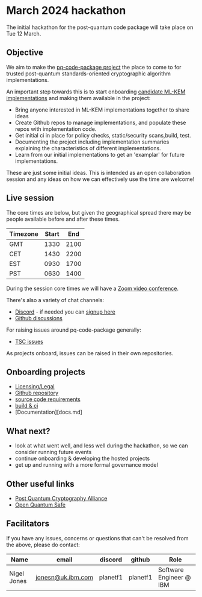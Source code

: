 [//]: # (SPDX-License-Identifier: CC-BY-4.0)

# March 2024 hackathon

The initial hackathon for the post-quantum code package will take place on Tue 12 March.



## Objective

We aim to make the [pq-code-package project](https://github.com/pq-code-package) the place to come to for trusted post-quantum standards-oriented cryptographic algorithm implementations.

An important step towards this is to start onboarding [candidate ML-KEM implementations](candidate-projects.md) and making them available in the project:


* Bring anyone interested in ML-KEM implementations together to share ideas
* Create Github repos to manage implementations, and populate these repos with implementation code.
* Get initial ci in place for policy checks, static/security scans,build, test.
* Documenting the project including implementation summaries explaining the characteristics of different implementations.
* Learn from our initial implementations to get an 'examplar' for future implementations.


These are just some initial ideas. This is intended as an open collaboration session and any ideas on how we can effectively use the time are welcome!

## Live session

The core times
are below, but given the geographical spread there may be people available before and after these times.

| Timezone | Start | End |
| --- | --- | --- |
| GMT | 1330 | 2100 |
| CET | 1430 | 2200 |
| EST | 0930 | 1700 |
| PST | 0630 | 1400 |  

During the session core times we will have a [Zoom video conference](https://zoom.us/j/97821311660?pwd=My9rWVRkbHJXbEJHQVc5TGlkNFpyZz09).

There's also a variety of chat channels:
 - [Discord](https://discord.com/channels/1202723482224295936/1203396039977996359) - if needed you can [signup here](https://discord.com/invite/xyVnwzfg5R)
 - [Github discussions](https://github.com/orgs/pq-code-package/discussions)

For raising issues around pq-code-package generally:
 - [TSC issues](https://github.com/pq-code-package/tsc)

 As projects onboard, issues can be raised in their own repositories.

## Onboarding projects

- [Licensing/Legal](licensing.md)
- [Github repository](project-onboarding.md)
- [source code requirements](source-requirements.md)
- [build & ci](code-scanning.md)
- [Documentation][docs.md]

## What next?

* look at what went well, and less well during the hackathon, so we can consider running future events
* continue onboarding & developing the hosted projects
* get up and running with a more formal governance model

## Other useful links

- [Post Quantum Cryptography Alliance](https://pqca.org)
- [Open Quantum Safe](https://openquantumsafe.org/)

## Facilitators

If you have any issues, concerns or questions that can't be resolved from the above, please do contact:

| Name | email | discord | github | Role |
| --- | --- | --- | --- | --- |
| Nigel Jones | jonesn@uk.ibm.com | planetf1 | planetf1 | Software Engineer @ IBM |